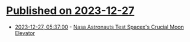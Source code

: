 # [Published on 2023-12-27](index.md)

* [2023-12-27, 05:37:00](https://soylentnews.org/article.pl?sid=23/12/26/1318231&from=rss) - [Nasa Astronauts Test Spacex's Crucial Moon Elevator](https://soylentnews.org/article.pl?sid=23/12/26/1318231&from=rss)
